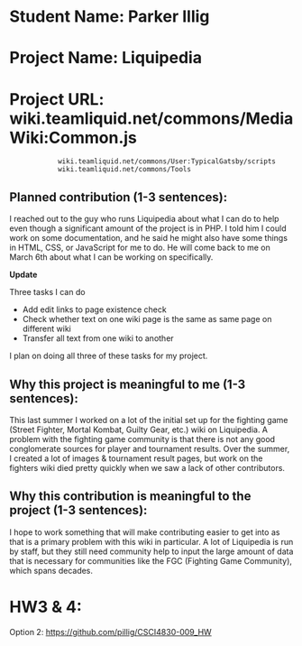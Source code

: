 # Student Name: Parker Illig
# Project Name: Liquipedia
# Project URL:  wiki.teamliquid.net/commons/MediaWiki:Common.js
				wiki.teamliquid.net/commons/User:TypicalGatsby/scripts
				wiki.teamliquid.net/commons/Tools

## Planned contribution (1-3 sentences):
I reached out to the guy who runs Liquipedia about what I can do to help even though a significant amount of the project is in PHP. I told him I could work on some documentation, and he said he might also have some things in HTML, CSS, or JavaScript for me to do. He will come back to me on March 6th about what I can be working on specifically.

**Update**

Three tasks I can do
* Add edit links to page existence check
* Check whether text on one wiki page is the same as same page on different wiki
* Transfer all text from one wiki to another

I plan on doing all three of these tasks for my project.

## Why this project is meaningful to me (1-3 sentences):
This last summer I worked on a lot of the initial set up for the fighting game (Street Fighter, Mortal Kombat, Guilty Gear, etc.) wiki on Liquipedia. A problem with the fighting game community is that there is not any good conglomerate sources for player and tournament results. Over the summer, I created a lot of images & tournament result pages, but work on the fighters wiki died pretty quickly when we saw a lack of other contributors.

## Why this contribution is meaningful to the project (1-3 sentences):
I hope to work something that will make contributing easier to get into as that is a primary problem with this wiki in particular. A lot of Liquipedia is run by staff, but they still need community help to input the large amount of data that is necessary for communities like the FGC (Fighting Game Community), which spans decades.

# HW3 & 4:
Option 2: https://github.com/pillig/CSCI4830-009_HW
